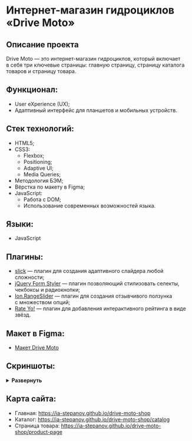# Интернет-магазин гидроциклов «Drive Moto»

## Описание проекта

Drive Moto — это интернет-магазин гидроциклов, который включает в себя три ключевые страницы: главную страницу, страницу каталога товаров и страницу товара.

## Функционал:
- User eXperience (UX);
- Адаптивный интерфейс для планшетов и мобильных устройств.

## Стек технологий:

- HTML5;
- CSS3:
  - Flexbox;
  - Positioning;
  - Adaptive UI;
  - Media Queries;
- Методология БЭМ;
- Вёрстка по макету в Figma;
- JavaScript:
  - Работа с DOM;
  - Использование современных возможностей языка.

## Языки:

- JavaScript

## Плагины:

- [slick](https://kenwheeler.github.io/slick/) — плагин для создания адаптивного слайдера любой сложности;
- [jQuery Form Styler](https://dimox.name/jquery-form-styler/) — плагин позволяющий стилизовать селекты, чекбоксы и радиокнопки;
- [Ion.RangeSlider](http://ionden.com/a/plugins/ion.rangeslider/index.html) — плагин для создания отзывчивого ползунка с множеством опций;
- [Rate Yo!](https://rateyo.fundoocode.ninja/) — плагин для добавления интерактивного рейтинга в виде звёзд.

## Макет в Figma:

- [Макет Drive Moto](https://www.figma.com/file/k17ZcsTKSxJLE3wZT1Zoik/Drive-moto)

## Скриншоты:

<details><summary><b>Развернуть</b></summary>

[![drive-moto-shop](./screenshots/drive-moto-shop-main.jpg)](https://ia-stepanov.github.io/drive-moto-shop)

[![drive-moto-shop](./screenshots/drive-moto-shop-catalog.jpg)](https://ia-stepanov.github.io/drive-moto-shop/catalog)

[![drive-moto-shop](./screenshots/drive-moto-shop-product.jpg)](https://ia-stepanov.github.io/drive-moto-shop/product-page)

</details>

## Карта сайта:

- Главная: https://ia-stepanov.github.io/drive-moto-shop
- Каталог: https://ia-stepanov.github.io/drive-moto-shop/catalog
- Страница товара: https://ia-stepanov.github.io/drive-moto-shop/product-page

